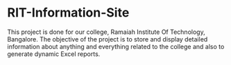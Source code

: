 # RIT-Information-Site
This project is done for our college, Ramaiah Institute Of Technology, Bangalore. The objective of the project is to store and display detailed information about anything and everything related to the college and also to generate dynamic Excel reports. 

